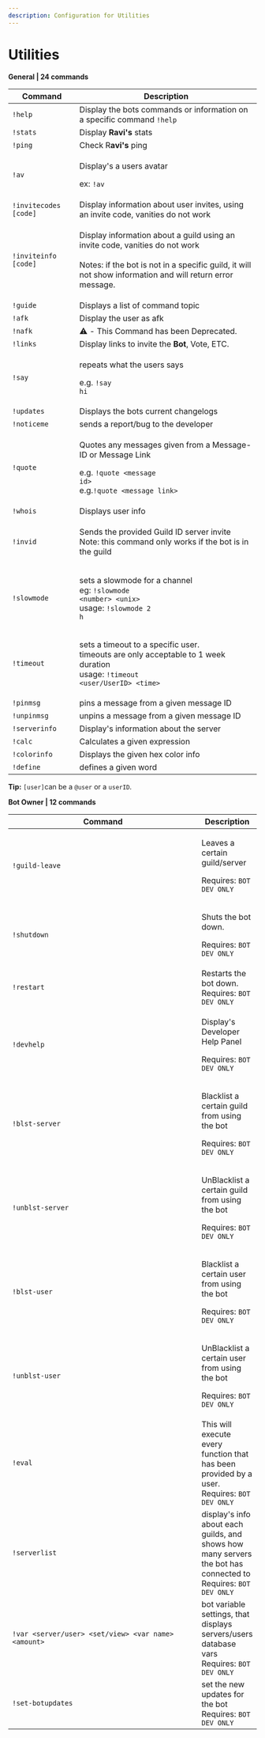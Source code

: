 ```yaml
---
description: Configuration for Utilities
---
```


# Utilities

**General | 24 commands**

| Command               | Description                                                                                                                                                                                          |
| --------------------- | ---------------------------------------------------------------------------------------------------------------------------------------------------------------------------------------------------- |
| `!help`               | Display the bots commands or information on a specific command  `!help`                                                                                                                              |
| `!stats`              | Display **Ravi's** stats                                                                                                                                                                             |
| `!ping`               | Check R**avi's** ping                                                                                                                                                                                |
| `!av`                 | <p>Display's a users avatar</p><p>ex: <code>!av</code></p>                                                                                                                                           |
| `!invitecodes [code]` | Display information about user invites, using an invite code, vanities do not work                                                                                                                   |
| `!inviteinfo [code]`  | <p>Display information about a guild using an invite code, vanities do not work<br><br>Notes: if the bot is not in a specific guild, it will not show information and will return error message.</p> |
| `!guide`              | Displays a list of command topic                                                                                                                                                                     |
| `!afk`                | Display the user as afk                                                                                                                                                                              |
| `!nafk`               | ⚠️ - This Command has been Deprecated.                                                                                                                                                               |
| `!links`              | Display links to invite the **Bot**, Vote, ETC.                                                                                                                                                      |
| `!say`                | <p>repeats what the users says</p><p>e.g. <code>!say hi</code></p>                                                                                                                                   |
| `!updates`            | Displays the bots current changelogs                                                                                                                                                                 |
| `!noticeme`           | sends a report/bug to the developer                                                                                                                                                                  |
| `!quote`              | <p>Quotes any messages given from a Message-ID or Message Link</p><p>e.g. <code>!quote &#x3C;message id></code><br>e.g.<code>!quote &#x3C;message link></code></p>                                   |
| `!whois`              | Displays user info                                                                                                                                                                                   |
| `!invid`              | <p>Sends the provided Guild ID server invite<br>Note: this command only works if the bot is in the guild</p>                                                                                         |
| `!slowmode`           | <p>sets a slowmode for a channel<br>eg: <code>!slowmode &#x3C;number> &#x3C;unix></code><br>usage: <code>!slowmode 2 h</code></p>                                                                    |
| `!timeout`            | <p>sets a timeout to a specific user.<br>timeouts are only acceptable to 1 week duration<br>usage: <code>!timeout &#x3C;user/UserID> &#x3C;time></code></p>                                          |
| `!pinmsg`             | pins a message from a given message ID                                                                                                                                                               |
| `!unpinmsg`           | unpins a message from a given message ID                                                                                                                                                             |
| `!serverinfo`         | Display's information about the server                                                                                                                                                               |
| `!calc`               | Calculates a given expression                                                                                                                                                                        |
| `!colorinfo`          | Displays the given hex color info                                                                                                                                                                    |
| `!define`             | defines a given word                                                                                                                                                                                 |

**Tip:** `[user]`can be a `@user` or a `userID`.

**Bot Owner | 12 commands**

<table><thead><tr><th width="376">Command</th><th>Description</th></tr></thead><tbody><tr><td><code>!guild-leave</code></td><td><p>Leaves a certain guild/server</p><p>Requires: <code>BOT DEV ONLY</code></p></td></tr><tr><td><code>!shutdown</code></td><td><p>Shuts the bot down.</p><p>Requires: <code>BOT DEV ONLY</code></p></td></tr><tr><td><code>!restart</code></td><td>Restarts the bot down.<br>Requires: <code>BOT DEV ONLY</code></td></tr><tr><td><code>!devhelp</code></td><td><p>Display's Developer Help Panel</p><p>Requires: <code>BOT DEV ONLY</code></p></td></tr><tr><td><code>!blst-server</code></td><td><p>Blacklist a certain guild from using the bot</p><p>Requires: <code>BOT DEV ONLY</code></p></td></tr><tr><td><code>!unblst-server</code></td><td><p>UnBlacklist a certain guild from using the bot</p><p>Requires: <code>BOT DEV ONLY</code></p></td></tr><tr><td><code>!blst-user</code></td><td><p>Blacklist a certain user from using the bot</p><p>Requires: <code>BOT DEV ONLY</code></p></td></tr><tr><td><code>!unblst-user</code></td><td><p>UnBlacklist a certain user from using the bot</p><p>Requires: <code>BOT DEV ONLY</code></p></td></tr><tr><td><code>!eval</code></td><td>This will execute every function that has been provided by a user.<br>Requires: <code>BOT DEV ONLY</code></td></tr><tr><td><code>!serverlist</code></td><td>display's info about each guilds, and shows how many servers the bot has connected to<br>Requires: <code>BOT DEV ONLY</code></td></tr><tr><td><code>!var &#x3C;server/user> &#x3C;set/view> &#x3C;var name> &#x3C;amount></code></td><td>bot variable settings, that displays servers/users database vars<br>Requires: <code>BOT DEV ONLY</code></td></tr><tr><td><code>!set-botupdates</code></td><td>set the new updates for the bot <br>Requires: <code>BOT DEV ONLY</code></td></tr></tbody></table>
